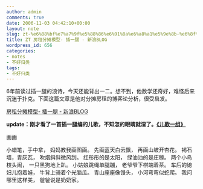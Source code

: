 ```yaml
---
author: admin
comments: true
date: 2006-11-03 04:42:10+00:00
layout: note
slug: zt-%e6%88%bf%e7%a7%9f%e5%88%86%e6%91%8a%e6%a8%a1%e5%9e%8b-%e6%8f%92%e4%b8%80%e8%85%bf-%e6%96%b0%e6%b5%aablog
title: ZT 房租分摊模型- 插一腿 - 新浪BLOG
wordpress_id: 656
categories:
- notes
- 不好归类
tags:
- 不好归类
---
```


6年前读过插一腿的浪诗，今天还能背出一二。想不到，他数学还奇好，难怪后来沉迷于扑克。下面这篇文章是他对分摊房租的博弈论分析，很受启发。

[房租分摊模型- 插一腿 - 新浪BLOG](http://blog.sina.com.cn/u/4b145392010005k7)

**update：刚才看了一首插一腿编的儿歌，不知怎的眼睛就湿了。[《儿歌一组》](http://blog.sina.com.cn/u/4b145392010005gm)**

画画

小蜡笔，手中拿，
妈妈教我画图画。
先画蓝天白云飘，
再画山坡开杏花。
褐石墙，青灰瓦，
吹烟斜斜微风刮。
红彤彤的是太阳，
绿油油的是庄稼。
两个小鸟枝头闹，
一只黑狗地上趴。
小姑娘跳绳单腿蹦，
老爷爷下棋端着茶。
车后的媳妇儿抱着娃，
牛背上骑着个光脑瓜。
青山座座像馒头，
小河弯弯似蛇爬。
我问哪里这样美，
爸爸说是奶奶家。

